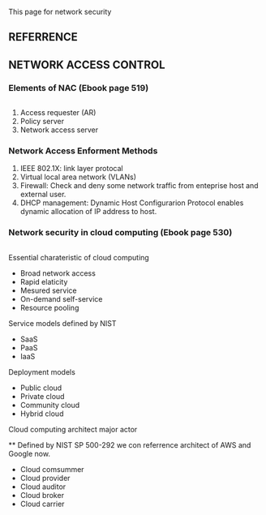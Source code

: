 This page for network security


## REFERRENCE

## NETWORK ACCESS CONTROL

### Elements of NAC (Ebook page 519)

<image> 

1. Access  requester (AR)
2. Policy server
3. Network access server

### Network Access Enforment Methods
1. IEEE 802.1X: link layer protocal
2. Virtual local area network (VLANs)
3. Firewall: Check and deny some network traffic from enteprise host and external user.
4. DHCP management: Dynamic Host Configurarion Protocol enables dynamic allocation of IP address to host.

### Network security in cloud computing (Ebook page 530)

<image>

Essential charateristic of cloud computing 
- Broad network access
- Rapid elaticity
- Mesured service
- On-demand self-service
- Resource pooling

Service models defined by NIST
- SaaS
- PaaS
- IaaS

Deployment models
- Public cloud
- Private cloud
- Community cloud
- Hybrid cloud

Cloud computing architect major actor

** Defined by NIST SP 500-292 we con referrence architect of AWS and Google now.

- Cloud comsummer
- Cloud provider
- Cloud auditor
- Cloud broker
- Cloud carrier


